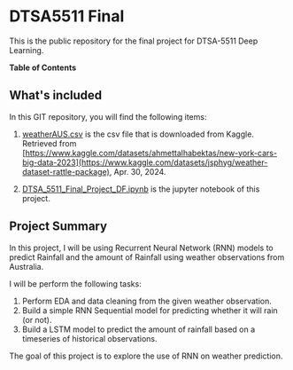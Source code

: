 # DTSA5511 Final
This is the public repository for the final project for DTSA-5511 Deep Learning.

**Table of Contents**

## What's included
In this GIT repository, you will find the following items:
1. [weatherAUS.csv](weatherAUS.csv) is the csv file that is downloaded from Kaggle. 
Retrieved from [https://www.kaggle.com/datasets/ahmettalhabektas/new-york-cars-big-data-2023](https://www.kaggle.com/datasets/jsphyg/weather-dataset-rattle-package), Apr. 30, 2024.

2. [DTSA_5511_Final_Project_DF.ipynb](DTSA_5511_Final_Project_DF.ipynb) is the jupyter notebook of this project.

## Project Summary
In this project, I will be using Recurrent Neural Network (RNN) models to predict Rainfall and the amount of Rainfall using weather observations from Australia.

I will be perform the following tasks:
 1. Perform EDA and data cleaning from the given weather observation.
 2. Build a simple RNN Sequential model for predicting whether it will rain (or not).
 3. Build a LSTM model to predict the amount of rainfall based on a timeseries of historical observations.

The goal of this project is to explore the use of RNN on weather prediction.
